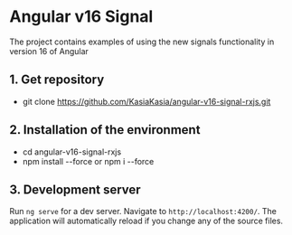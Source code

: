 # Angular v16 Signal 

The project contains examples of using the new signals functionality in version 16 of Angular
## 1. Get repository

- git clone https://github.com/KasiaKasia/angular-v16-signal-rxjs.git

## 2. Installation of the environment

- cd angular-v16-signal-rxjs
- npm install --force or npm i --force
## 3. Development server

Run `ng serve` for a dev server. Navigate to `http://localhost:4200/`. The application will automatically reload if you change any of the source files.
 